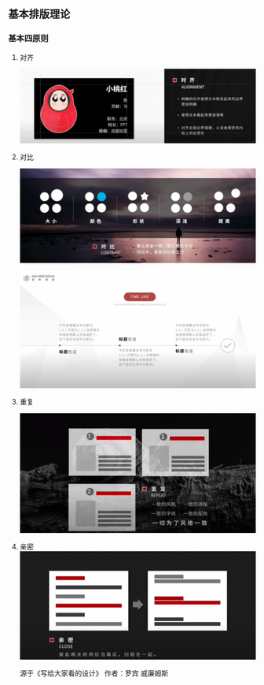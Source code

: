 ## 基本排版理论

### 基本四原则

1. 对齐

   ![image-20201111233624651](https://raw.githubusercontent.com/huxiaoning/img/master/20201111233626.png)

2. 对比

   ![image-20201111233921793](https://raw.githubusercontent.com/huxiaoning/img/master/20201111233923.png)

   ![image-20201111234220563](https://raw.githubusercontent.com/huxiaoning/img/master/20201111234223.png)

3. 重复

   ![image-20201111234650927](https://raw.githubusercontent.com/huxiaoning/img/master/20201111234652.png)


4. 亲密
   ![image-20201111234423097](https://raw.githubusercontent.com/huxiaoning/img/master/20201111234424.png)

   源于《写给大家看的设计》 作者：罗宾 威廉姆斯

